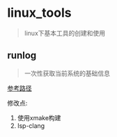 # linux_tools

> linux下基本工具的创建和使用

## runlog

> 一次性获取当前系统的基础信息

[参考路径](https://hub.fastgit.org/attractivechaos/runlog.git)

修改点:
1. 使用xmake构建
2. lsp-clang
